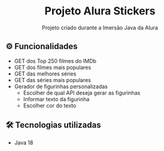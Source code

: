 

<div align="center">
  <h1>Projeto Alura Stickers</h1>
  <p>Projeto criado durante a Imersão Java da Alura </p>
</div>

## ⚙️ Funcionalidades
- GET dos Top 250 filmes do IMDb
- GET dos filmes mais populares
- GET das melhores séries
- GET das séries mais populares
- Gerador de figurinhas personalizadas
    - Escolher de qual API deseja gerar as figurinhas
    - Informar texto da figurinha
    - Escolher cor do texto

## 🛠️ Tecnologias utilizadas
- Java 18